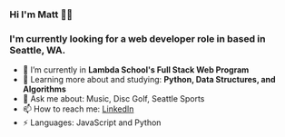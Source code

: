### Hi I'm Matt 👋🏽

### I'm currently looking for a web developer role in based in Seattle, WA.

- 🔭 I’m currently in **Lambda School's Full Stack Web Program**
- 🌱 Learning more about and studying: **Python, Data Structures, and Algorithms**
- 💬 Ask me about: Music, Disc Golf, Seattle Sports
- 📫 How to reach me: <a href="https://www.linkedin.com/in/matthew-orth/">LinkedIn</a>
- ⚡ Languages: JavaScript and Python
